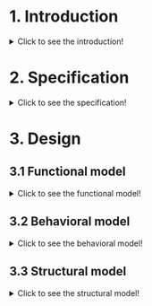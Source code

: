 # 1. Introduction

<details>
  <summary>Click to see the introduction!</summary>

 #### 1.1 Motivation
   * ...

 #### 1.2 Goal
   * ...

 #### 1.3 History
   * Initiators of the original project: ...
   * URL of the original project: ...
   * URL of other related project: ...

 #### 1.4 Documentation structure
   * Section 1: ...
   * Section 2: ...
   * Section 3: ...
   
 #### 1.5 Required skills
   * ...
 #### 1.6 Contribution process
   * ...
 #### 1.7 Lasgt update
   * date, time, objet of modification, who, ...
 #### 1.8 Project team
   * Name {E-mail}
       * Domain of expertise and role in the project: ...
       * link to personal web page: ...
#### 1.9 Licence
   * ... 
#### 1.10 Sponsors and partners
   * URL: ...
   * Name: ...
   * E-mail address: ...
 </details>

# 2. Specification

 <details>
  <summary>Click to see the specification!</summary>
  
  #### 2.1 Stakeholders
  
  * Stakeholder name 1
  * ...
  
  *The link below can be used to define the stakeholders of your project/product.*
  
  <a href="https://app.diagrams.net/?libs=general#Hamerezoji1362%2Fdrawio-github%2Fmaster%2FStakeholder%20diagram%20for%20template.drawio" target="_blank">Edit As New</a> | <a href="https://app.diagrams.net/?libs=general#Hamerezoji1362%2Fdrawio-github%2Fmaster%2FStakeholder%20diagram%20for%20template.png">Edit in diagrams.net</a>
  
 #### 2.2 External interfaces
  
   * Stakeholder name 1
      * Flow 1
      * ...
  
   *The link below can be used to define the external interfaces of your project/product.*
  
  <a href="https://app.diagrams.net/#Hamerezoji1362%2Fdrawio-github%2Fmaster%2FExternal%20interfaces%20for%20template.drawio">Edit As New</a> | <a href="https://app.diagrams.net/#Hamerezoji1362%2Fdrawio-github%2Fmaster%2FExternal%20interfaces%20for%20template.drawio">Edit in diagrams.net</a>

  #### 2.3 Services
 
   * Services to stakeholder 1
       * Service 1.1
       * ...
  
  #### 2.4 Constraints
 
   * Constraint 1
   * ...
  
   #### 2.5 Requirements
  
   * Requirement 1
   * ...
 </details>
 
 
# 3. Design
 
  ## 3.1 Functional model
  
   <details>
  <summary>Click to see the functional model!</summary>
  
   ####  1. functional tree

*You can use this template on the App diagram to define the functional tree of your project/product.*
 
 <a href="https://app.diagrams.net/#Hamerezoji1362%2Fdrawio-github%2Fmaster%2FFunctional%20tree%20for%20template.drawio" target="_blank">Edit As New</a> | <a href="https://app.diagrams.net/#Hamerezoji1362%2Fdrawio-github%2Fmaster%2FFunctional%20tree.png">Edit in diagrams.net</a>
  
  ####  2. Functional graph
 
 *You can use the link below  to define the functional graph of your project/product.*
 
 <a href="https://app.diagrams.net/#Hamerezoji1362%2Fdrawio-github%2Fmaster%2FFunctional%20graph%20for%20template.drawio">Edit As New</a> | <a href="https://app.diagrams.net/#Hamerezoji1362%2Fdrawio-github%2Fmaster%2FFunctional%20graph%20for%20template.png">Edit in diagrams.net</a>
  
   ####  3. Name of modeling language
     * ...
     * ...
   ####  4. Name of software
     * Online app diagram
     * ...
  
   </details>

  ## 3.2 Behavioral model
  
 <details>
  <summary>Click to see the behavioral model!</summary>

  #### 1. Type of simulation
     * ...
  #### 2. Model definition
     * Geometrical model
     * Material characteristics
     * Initial conditions
     * Boundary conditions
     * ...
     * ...     
  #### 3. Modelling and results of simulations
     * ...
  #### 4. Name of software
     * ...

   </details>

  ## 3.3 Structural model
  
   <details>
  <summary>Click to see the structural model!</summary>
  
  #### 1. Architectural structure 
 
  *You can use the link below as a templates to define the architectural structure of your project/product.*
 
 <a href="https://app.diagrams.net/#Hamerezoji1362%2Fdrawio-github%2Fmaster%2FArchitectural%20model%20of%20mechanical%20structure%20for%20template.drawio" target="_blank">Edit As New</a> | <a href="https://app.diagrams.net/#Hamerezoji1362%2Fdrawio-github%2Fmaster%2F%20Architectural%20model%20of%20mechanical%20structure%20for%20template.png" target="_blank">Edit in diagrams.net</a>
 
  #### 2. What are the features provided by the assembly of parts?
    * ...
    * ...
  
  #### 3. Name of modeling language
     * UML
     * ...
  #### 4. Name of Software for modeling langauge
     * Online app diagram
     * ...
  #### 5. 3D/2D file format
     * Neutral formats
  #### 6. Name of software for 3D modeling
     * FreeCAD
     * ...
  #### 7. Material characteristics
     * Properties
     * Unit of property
     * ...
  #### 8. The source code
  
   </details>
